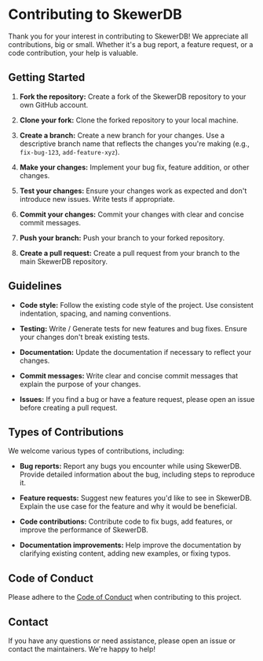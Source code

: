 # Contributing to SkewerDB

Thank you for your interest in contributing to SkewerDB! We appreciate all contributions, big or small.  Whether it's a bug report, a feature request, or a code contribution, your help is valuable.

## Getting Started

1. **Fork the repository:** Create a fork of the SkewerDB repository to your own GitHub account.

2. **Clone your fork:** Clone the forked repository to your local machine.

3. **Create a branch:** Create a new branch for your changes. Use a descriptive branch name that reflects the changes you're making (e.g., `fix-bug-123`, `add-feature-xyz`).

4. **Make your changes:** Implement your bug fix, feature addition, or other changes.

5. **Test your changes:** Ensure your changes work as expected and don't introduce new issues.  Write tests if appropriate.

6. **Commit your changes:** Commit your changes with clear and concise commit messages.

7. **Push your branch:** Push your branch to your forked repository.

8. **Create a pull request:** Create a pull request from your branch to the main SkewerDB repository.

## Guidelines

* **Code style:** Follow the existing code style of the project. Use consistent indentation, spacing, and naming conventions.

* **Testing:** Write / Generate tests for new features and bug fixes. Ensure your changes don't break existing tests.

* **Documentation:** Update the documentation if necessary to reflect your changes.

* **Commit messages:** Write clear and concise commit messages that explain the purpose of your changes.

* **Issues:** If you find a bug or have a feature request, please open an issue before creating a pull request.

## Types of Contributions

We welcome various types of contributions, including:

* **Bug reports:** Report any bugs you encounter while using SkewerDB.  Provide detailed information about the bug, including steps to reproduce it.

* **Feature requests:** Suggest new features you'd like to see in SkewerDB.  Explain the use case for the feature and why it would be beneficial.

* **Code contributions:** Contribute code to fix bugs, add features, or improve the performance of SkewerDB.

* **Documentation improvements:** Help improve the documentation by clarifying existing content, adding new examples, or fixing typos.

## Code of Conduct

Please adhere to the [Code of Conduct](CODE_OF_CONDUCT.md) when contributing to this project.

## Contact

If you have any questions or need assistance, please open an issue or contact the maintainers.  We're happy to help!
